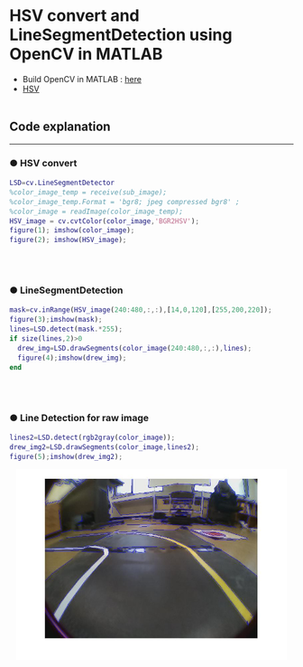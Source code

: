 # HSV convert and LineSegmentDetection using OpenCV in MATLAB
+ Build OpenCV in MATLAB : [here](https://github.com/engcang/Opencv_tutorial_Matlab_and_python/tree/master/OpenCV_build_MATLAB)
+ [HSV](https://en.wikipedia.org/wiki/HSL_and_HSV)
</br></br>

## Code explanation 
***
### ● HSV convert
  ~~~MATLAB
  LSD=cv.LineSegmentDetector
  %color_image_temp = receive(sub_image);
  %color_image_temp.Format = 'bgr8; jpeg compressed bgr8' ;
  %color_image = readImage(color_image_temp);
  HSV_image = cv.cvtColor(color_image,'BGR2HSV');
  figure(1); imshow(color_image);
  figure(2); imshow(HSV_image);
  ~~~
<br><br>
### ● LineSegmentDetection
  ~~~MATLAB
  mask=cv.inRange(HSV_image(240:480,:,:),[14,0,120],[255,200,220]);
  figure(3);imshow(mask);
  lines=LSD.detect(mask.*255);
  if size(lines,2)>0
    drew_img=LSD.drawSegments(color_image(240:480,:,:),lines);
    figure(4);imshow(drew_img);
  end
  ~~~
<br><br>
### ● Line Detection for raw image
  ~~~MATLAB
  lines2=LSD.detect(rgb2gray(color_image));
  drew_img2=LSD.drawSegments(color_image,lines2);
  figure(5);imshow(drew_img2);
  ~~~
  <p align="center">
  <img src="https://github.com/engcang/image-files/blob/master/opencv/raw_LineSeg.jpg" width="480" hspace="0"/>
  </p>
